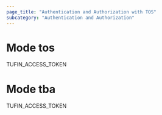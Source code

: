 ```yaml
---
page_title: "Authentication and Authorization with TOS"
subcategory: "Authentication and Authorization"
---
```


# Mode tos

TUFIN_ACCESS_TOKEN

# Mode tba

TUFIN_ACCESS_TOKEN
